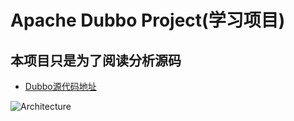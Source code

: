 # Apache Dubbo Project(学习项目)

## 本项目只是为了阅读分析源码
* [Dubbo源代码地址](https://github.com/apache/dubbo)

![Architecture](http://dubbo.apache.org/img/architecture.png)
